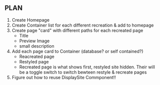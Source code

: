 ## PLAN

1. Create Homepage
2. Create Container list for each different recreation & add to homepage
3. Create page "card" with different paths for each recreated page
   - Title
   - Preview Image
   - small description
4. Add each page card to Container (database? or self contained?)
   - Reacreated page
   - Restyled page
   - Recreated page is what shows first, restyled site hidden. Their will be a toggle switch to switch bewteen restyle & recreate pages
5. Figure out how to reuse DisplaySite Commponent!!
